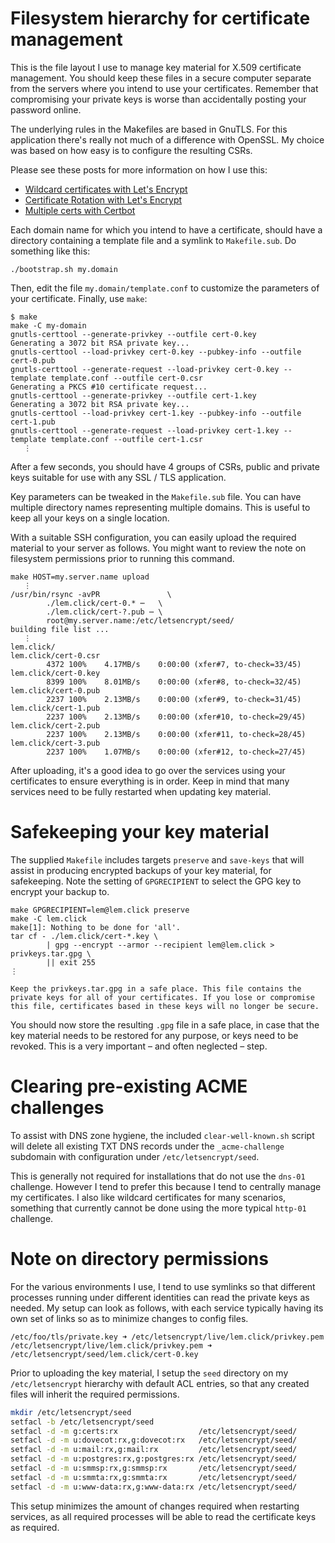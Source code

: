 # Filesystem hierarchy for certificate management

This is the file layout I use to manage key material for X.509 certificate management. You should keep these files in a secure computer separate from the servers where you intend to use your certificates. Remember that compromising your private keys is worse than accidentally posting your password online.

The underlying rules in the Makefiles are based in GnuTLS. For this application there's really not much of a difference with OpenSSL. My choice was based on how easy is to configure the resulting CSRs.

Please see these posts for more information on how I use this:

* [Wildcard certificates with Let's Encrypt](https://lem.click/post/wildcard-certificates-with-letsencrypt/)
* [Certificate Rotation with Let's Encrypt](https://lem.click/post/certificate-rotation-with-letsencrypt/)
* [Multiple certs with Certbot](https://lem.click/post/multiple-certs-with-certbot/)

Each domain name for which you intend to have a certificate, should have a directory containing a template file and a symlink to `Makefile.sub`. Do something like this:

```
./bootstrap.sh my.domain
```

Then, edit the file `my.domain/template.conf` to customize the parameters of your certificate. Finally, use `make`:

```
$ make
make -C my-domain
gnutls-certtool --generate-privkey --outfile cert-0.key
Generating a 3072 bit RSA private key...
gnutls-certtool --load-privkey cert-0.key --pubkey-info --outfile cert-0.pub
gnutls-certtool --generate-request --load-privkey cert-0.key --template template.conf --outfile cert-0.csr
Generating a PKCS #10 certificate request...
gnutls-certtool --generate-privkey --outfile cert-1.key
Generating a 3072 bit RSA private key...
gnutls-certtool --load-privkey cert-1.key --pubkey-info --outfile cert-1.pub
gnutls-certtool --generate-request --load-privkey cert-1.key --template template.conf --outfile cert-1.csr
   ⋮
```

After a few seconds, you should have 4 groups of CSRs, public and private keys suitable for use with any SSL / TLS application.

Key parameters can be tweaked in the `Makefile.sub` file. You can have multiple directory names representing multiple domains. This is useful to keep all your keys on a single location.

With a suitable SSH configuration, you can easily upload the required material to your server as follows. You might want to review the note on filesystem permissions prior to running this command.

```
make HOST=my.server.name upload
   ⋮
/usr/bin/rsync -avPR               \
		./lem.click/cert-0.* ⋯   \
		./lem.click/cert-?.pub ⋯ \
		root@my.server.name:/etc/letsencrypt/seed/
building file list ...
   ⋮
lem.click/
lem.click/cert-0.csr
        4372 100%    4.17MB/s    0:00:00 (xfer#7, to-check=33/45)
lem.click/cert-0.key
        8399 100%    8.01MB/s    0:00:00 (xfer#8, to-check=32/45)
lem.click/cert-0.pub
        2237 100%    2.13MB/s    0:00:00 (xfer#9, to-check=31/45)
lem.click/cert-1.pub
        2237 100%    2.13MB/s    0:00:00 (xfer#10, to-check=29/45)
lem.click/cert-2.pub
        2237 100%    2.13MB/s    0:00:00 (xfer#11, to-check=28/45)
lem.click/cert-3.pub
        2237 100%    1.07MB/s    0:00:00 (xfer#12, to-check=27/45)
```

After uploading, it's a good idea to go over the services using your certificates to ensure everything is in order. Keep in mind that many services need to be fully restarted when updating key material.

# Safekeeping your key material

The supplied `Makefile` includes targets `preserve` and `save-keys` that will assist in producing encrypted backups of your key material, for safekeeping. Note the setting of `GPGRECIPIENT` to select the GPG key to encrypt your backup to.

```
make GPGRECIPIENT=lem@lem.click preserve
make -C lem.click
make[1]: Nothing to be done for 'all'.
tar cf - ./lem.click/cert-*.key \
		| gpg --encrypt --armor --recipient lem@lem.click > privkeys.tar.gpg \
		|| exit 255
⋮

Keep the privkeys.tar.gpg in a safe place. This file contains the
private keys for all of your certificates. If you lose or compromise
this file, certificates based in these keys will no longer be secure.
```

You should now store the resulting `.gpg` file in a safe place, in case that the key material needs to be restored for any purpose, or keys need to be revoked. This is a very important – and often neglected – step.

# Clearing pre-existing ACME challenges

To assist with DNS zone hygiene, the included `clear-well-known.sh` script will delete all existing TXT DNS records under the `_acme-challenge` subdomain with configuration under `/etc/letsencrypt/seed`.

This is generally not required for installations that do not use the `dns-01` challenge. However I tend to prefer this because I tend to centrally manage my certificates. I also like wildcard certificates for many scenarios, something that currently cannot be done using the more typical `http-01` challenge.

# Note on directory permissions

For the various environments I use, I tend to use symlinks so that different processes running under different identities can read the private keys as needed. My setup can look as follows, with each service typically having its own set of links so as to minimize changes to config files.

```
/etc/foo/tls/private.key ➜ /etc/letsencrypt/live/lem.click/privkey.pem
/etc/letsencrypt/live/lem.click/privkey.pem ➜ /etc/letsencrypt/seed/lem.click/cert-0.key
```

Prior to uploading the key material, I setup the `seed` directory on my `/etc/letsencrypt` hierarchy with default ACL entries, so that any created files will inherit the required permissions.

```bash
mkdir /etc/letsencrypt/seed
setfacl -b /etc/letsencrypt/seed
setfacl -d -m g:certs:rx                  /etc/letsencrypt/seed/
setfacl -d -m u:dovecot:rx,g:dovecot:rx   /etc/letsencrypt/seed/
setfacl -d -m u:mail:rx,g:mail:rx         /etc/letsencrypt/seed/
setfacl -d -m u:postgres:rx,g:postgres:rx /etc/letsencrypt/seed/
setfacl -d -m u:smmsp:rx,g:smmsp:rx       /etc/letsencrypt/seed/
setfacl -d -m u:smmta:rx,g:smmta:rx       /etc/letsencrypt/seed/
setfacl -d -m u:www-data:rx,g:www-data:rx /etc/letsencrypt/seed/
```

This setup minimizes the amount of changes required when restarting services, as all required processes will be able to read the certificate keys as required.
